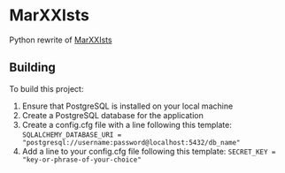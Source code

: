 # MarXXIsts

Python rewrite of [MarXXIsts](https://github.com/prolesoft/MarXXIsts)

## Building

To build this project:

1. Ensure that PostgreSQL is installed on your local machine
2. Create a PostgreSQL database for the application
3. Create a config.cfg file with a line following this template: `SQLALCHEMY_DATABASE_URI = "postgresql://username:password@localhost:5432/db_name"`
4. Add a line to your config.cfg file following this template: `SECRET_KEY = "key-or-phrase-of-your-choice"`
